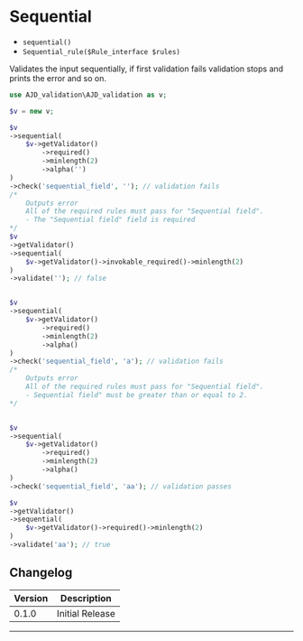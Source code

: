 # Sequential

- `sequential()`
- `Sequential_rule($Rule_interface $rules)`

Validates the input sequentially, if first validation fails validation stops and prints the error and so on.

```php
use AJD_validation\AJD_validation as v;

$v = new v;

$v 
->sequential(
	$v->getValidator()
		->required()
		->minlength(2)
		->alpha('')
)
->check('sequential_field', ''); // validation fails
/*
	Outputs error 
	All of the required rules must pass for "Sequential field".
  	- The "Sequential field" field is required
*/
$v 
->getValidator()
->sequential(
	$v->getValidator()->invokable_required()->minlength(2)
)
->validate(''); // false


$v 
->sequential(
	$v->getValidator()
		->required()
		->minlength(2)
		->alpha()
)
->check('sequential_field', 'a'); // validation fails
/*
	Outputs error 
	All of the required rules must pass for "Sequential field".
  	- Sequential field" must be greater than or equal to 2.
*/


$v 
->sequential(
	$v->getValidator()
		->required()
		->minlength(2)
		->alpha()
)
->check('sequential_field', 'aa'); // validation passes

$v 
->getValidator()
->sequential(
	$v->getValidator()->required()->minlength(2)
)
->validate('aa'); // true


```

## Changelog

Version | Description
--------|-------------
  0.1.0 | Initial Release

***
